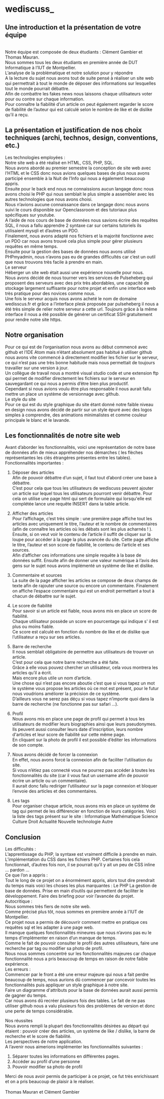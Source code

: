 
# wediscuss_

 

## Une introduction et la présentation de votre équipe

 <br>
Notre équipe est composée de deux étudiants : Clément Gambier et Thomas Mauran. <br>
Nous sommes tous les deux étudiants en première année de DUT Informatique à l’IUT de Montpellier.<br>
L’analyse de la problématique et notre solution pour y répondre <br>
A la lecture du sujet nous avons tout de suite pensé à réaliser un site web qui permettrait à tout le monde de déposer des informations sur lesquelles tout le monde pourrait débattre. <br>
Afin de combattre les fakes news nous laissons chaque utilisateurs voter pour ou contre sur chaque information. <br>
Pour connaître la fiabilité d’un article on peut également regarder le score de fiabilité de l’auteur qui est calculé selon le nombre de like et de dislike qu’il a reçu.<br>

## La présentation et justification de nos choix techniques (archi, technos, design, conventions, etc.) <br>

Les technologies employées : <br>
Notre site web a été réalisé en HTML, CSS, PHP, SQL. <br>
Nous avons abordé au premier semestre la conception de site web avec l’HTML et le CSS donc nous avions quelques bases de plus nous avons participé ensemble à la Nuit de l’Info qui nous a également beaucoup appris. <br>
Ensuite pour le back end nous ne connaissions aucun langage donc nous avons choisi le PHP qui nous semblait le plus simple a assembler avec les autres technologies que nous avons choisi. <br>
Nous n’avions aucune connaissance dans ce langage donc nous avons suivi le cours disponible sur Openclassroom et des tutoriaux plus spécifiques sur youtube.<br>
A l’aide de nos cours de base de données nous savions écrire des requêtes SQL, il nous a fallu apprendre 2 syntaxe car sur certains tutoriels ils utilisaient mysqli et d’autres un PDO. <br>
Finalement, nous avons adapté nos fichiers et la majorité fonctionne avec un PDO car nous avons trouvé cela plus simple pour gérer plusieurs requêtes en même temps. <br>
Ensuite pour la gestion des bases de données nous avons utilisé PHPmyadmin, nous n’avons pas eu de grandes difficultés car c’est un outil que nous trouvons très facile à prendre en main.<br>
Le serveur<br>
Héberger un site web était aussi une expérience nouvelle pour nous. <br>
Nous avons décidé de nous tourner vers les services de Pulseheberg qui proposent des serveurs avec des prix très abordables, une capacité de stockage largement suffisante pour notre projet et enfin une interface web très pratique pour des novices comme nous. <br>
Une fois le serveur acquis nous avons acheté le nom de domaine wedisscus.fr et grâce a l’interface plesk proposée par pulseheberg il nous a été très simple de relier notre serveur a cette url. Toujours grâce à la même interface il nous a été possible de générer un certificat SSH gratuitement pour rendre notre site https.<br>

## Notre organisation<br>

Pour ce qui est de l’organisation nous avons au début commencé avec github et l’IDE Atom mais n’étant absolument pas habitué à utiliser github nous avons vite commencé à directement modifier les fichier sur le serveur, ce qui n’est pas une très bonne habitude mais nous permettait de toujours travailler sur une version à jour. <br>
Un collègue de travail nous a montré visual studio code et une extension ftp qui permet de modifier directement les fichiers sur le serveur en sauvegardant ce qui nous a permis d’être bien plus productif.<br>
Cependant si nous avions voulu être plus responsable il nous aurait fallu mettre un place un système de versionnage avec github.<br>
Le style du site<br>
Pour ce qui est du style graphique du site étant donné notre faible niveau en design nous avons décidé de partir sur un style épuré avec des logos simples à comprendre, des animations minimalistes et comme couleur principale le blanc et le lavande. <br>

## Les fonctionnalités de notre site web<br>

Avant d’aborder les fonctionnalités, voici une représentation de notre base de données afin de mieux appréhender nos démarches ( les flèches représentantes les clés étrangères présentes entre les tables).<br>
Fonctionnalités importantes : <br>


1) Déposer des articles<br>
Afin de pouvoir débattre d’un sujet, il faut tout d’abord créer une base à débattre. <br>C’est pour cela que tous les utilisateurs de wediscuss peuvent ajouter un article sur lequel tous les utilisateurs pourront venir débattre. Pour cela on utilise une page html qui sert de formulaire qui lorsqu'elle est complétée lance une requête INSERT dans la table article.<br>


2) Afficher des articles <br>
Pour l’affichage, c’est très simple : une première page affiche tout les articles avec uniquement le titre, l’auteur et le nombre de commentaires (afin de connaître les articles où les débats sont les plus acharnés ! ). Ensuite, si on veut voir le contenu de l’article il suffit de cliquer sur la loupe pour accéder à la page la plus avancée du site.  Cette page affiche le titre, l’auteur et son score de fiabilité, le contenu de l’article et ses sources.<br>
Afin d’afficher ces informations une simple requête à la base de données suffit.
Ensuite afin de donner une valeur numérique à l’avis des gens sur le sujet nous avons implémenté un système de like et dislike. <br>

3) Commentaire et sources <br>
La suite de la page afficher les articles se compose de deux champs de texte afin de rajouter une source ou encore un commentaire. Finalement on affiche l’espace commentaire qui est un endroit permettant a tout à chacun de débattre sur le sujet. 

4) Le score de fiabilité<br>
Pour savoir si un article est fiable, nous avons mis en place un score de fiabilité. <br>Chaque utilisateur possède un score en pourcentage qui indique s' il est plus ou moins fiable. <br>Ce score est calculé en fonction du nombre de like et de dislike que l’utilisateur a reçu sur ses articles.<br>
	

5) Barre de recherche <br>
Il nous semblait obligatoire de permettre aux utilisateurs de trouver un article. <br>C’est pour cela que notre barre recherche a été faite.<br> Grâce à elle vous pouvez chercher un utilisateur, cela vous montrera les articles qu’il a écrit.<br> Mais encore plus utile un nom d’article.<br> Une chose qui n’est pas encore aboutie c’est que si vous tapez un mot le système vous propose les articles où ce mot est présent, pour le futur nous voudrions améliorer la précision de ce système. <br>
D’ailleurs vous ne serez pas déçu si vous tapez n’importe quoi dans la barre de recherche (ne fonctionne pas sur safari …).<br>

6) Profil <br>
Nous avons mis en place une page de profil qui permet à tous les utilisateurs de modifier leurs biographies ainsi que leurs pseudonymes.<br> Ils peuvent aussi consulter leurs date d'inscription, leurs nombre d'articles et leur score de fiabilité sur cette même page. <br>En cliquant sur la photo de profil il est possible d’éditer les informations de son compte.<br>


7) Nous avons décidé de forcer la connexion <br>
En effet, nous avons forcé la connexion afin de faciliter l’utilisation du site. <br>Si vous n’étiez pas connecté vous ne pourrez pas accéder à toutes les fonctionnalités du site (car il vous faut un username afin de pouvoir écrire un article ou un commentaire). <br>Il aurait donc fallu rediriger l’utilisateur sur la page connexion et bloquer l’envoie des articles et des commentaires.<br>

8) Les tags<br>
Pour organiser chaque article, nous avons mis en place un système de tag qui permet de les différencier en fonction de leurs catégories. Voici la liste des tags présent sur le site :
Informatique
Mathématique
Science
Culture
Droit
Actualité
Nouvelle technologie
Autre


## Conclusion<br>

Les difficultés : <br>
L’apprentissage du PHP, la syntaxe est vraiment difficile à prendre en main. <br>
L’implémentation du CSS dans les fichiers PHP. Certaines fois cela fonctionnait, d’autres fois non, il se pourrait qu’il y ait un peu de CSS inline … pardon ...<br>
Ce que l’on a appris :<br>
Tout le long de ce projet on a énormément appris, alors tout dire prendrait du temps mais voici les choses les plus marquantes : 
Le PHP
La gestion de base de données.
Prise en main d’outils qui permettent de faciliter le développement.
Faire des briefing pour voir l’avancée du projet. <br>
Autocritique :<br>
Nous sommes très fiers de notre site web.<br> Comme précisé plus tôt, nous sommes en première année à l'IUT de Montpellier.<br> Ce projet nous a permis de découvrir comment mettre en pratique ces requêtes sql et les adapter à une page web.<br> Il manque quelques fonctionnalités mineures que nous n’avons pas eu le temps d'implémenter en raison d’un manque de temps.<br> Comme le fait de pouvoir consulter le profil des autres utilisateurs, faire une recherche par tag ou modifier sa photo de profil.<br> Nous nous sommes concentré sur les fonctionnalités majeures car chaque fonctionnalité nous a pris beaucoup de temps en raison de notre faible expérience.<br>
Les erreurs : <br>
Commencer par le front a été une erreur majeure qui nous a fait perdre beaucoup de temps, nous aurions dû commencer par concevoir toutes les fonctionnalités puis appliquer un style graphique à notre site.<br>
Faire un diagramme d'attributs pour la base de données aurait aussi permis de gagner du temps. <br>Car nous avons dû recréer plusieurs fois des tables.
Le fait de ne pas utiliser github nous a valu plusieurs fois des problèmes de version et donc une perte de temps considérable.<br>

Nos réussites<br>
Nous avons rempli la plupart des fonctionnalités désirées au départ qui étaient : 
pouvoir créer des articles, un système de like / dislike, la barre de recherche et le  score de fiabilité.<br>
Les perspectives de notre application.<br>
A l’avenir nous aimerions implémenter les fonctionnalités suivantes : <br>
1) Séparer toutes les informations en différentes pages.
2) Accéder au profil d’une personne
3) Pouvoir modifier sa photo de profil<br>

Merci de nous avoir permis de participer à ce projet, ce fut très enrichissant et on a pris beaucoup de plaisir à le réaliser. <br>
<br>
Thomas Mauran et Clément Gambier

